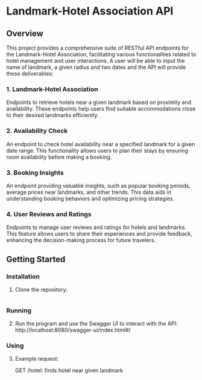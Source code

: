 # Landmark-Hotel Association API

## Overview

This project provides a comprehensive suite of RESTful API endpoints for the Landmark-Hotel Association, facilitating various functionalities related to hotel management and user interactions. A user will be able to input the name of landmark, a given radius and two dates and the API will provide these deliverables:

### 1. Landmark-Hotel Association
Endpoints to retrieve hotels near a given landmark based on proximity and availability. These endpoints help users find suitable accommodations close to their desired landmarks efficiently.

### 2. Availability Check
An endpoint to check hotel availability near a specified landmark for a given date range. This functionality allows users to plan their stays by ensuring room availability before making a booking.

### 3. Booking Insights
An endpoint providing valuable insights, such as popular booking periods, average prices near landmarks, and other trends. This data aids in understanding booking behaviors and optimizing pricing strategies.

### 4. User Reviews and Ratings
Endpoints to manage user reviews and ratings for hotels and landmarks. This feature allows users to share their experiences and provide feedback, enhancing the decision-making process for future travelers.

## Getting Started

### Installation
1. Clone the repository:
   ```bash
   

### Running
2. Run the program and use the Swagger UI to interact with the API:
   http://localhost:8080/swagger-ui/index.html#/

### Using
3. Example request:

    GET /hotel: finds hotel near given landmark
